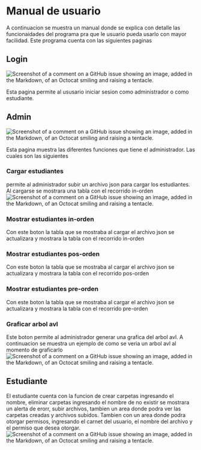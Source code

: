 # Manual de usuario
A continuacion se muestra un manual donde se explica con detalle las funcionaidades del programa pra que le usuario pueda usarlo con mayor facilidad. Este programa cuenta con las siguientes paginas

## Login
![Screenshot of a comment on a GitHub issue showing an image, added in the Markdown, of an Octocat smiling and raising a tentacle.](https://i.imgur.com/Hs8GzBv.png)

Esta pagina permite al ususario iniciar sesion como administrador o como estudiante.

## Admin
![Screenshot of a comment on a GitHub issue showing an image, added in the Markdown, of an Octocat smiling and raising a tentacle.](https://i.imgur.com/25F3tdc.png)

Esta pagina muestra las diferentes funciones que tiene el administrador. Las cuales son las siguientes

### Cargar estudiantes
permite al administrador subir un archivo json para cargar los estudiantes. Al cargarse se mostrara una tabla con el recorrido in-orden
![Screenshot of a comment on a GitHub issue showing an image, added in the Markdown, of an Octocat smiling and raising a tentacle.](https://i.imgur.com/qM6S6Kr.png)

### Mostrar estudiantes in-orden
Con este boton la tabla que se mostraba al cargar el archivo json se actualizara y mostrara la tabla con el recorrido in-orden

### Mostrar estudiantes pos-orden
Con este boton la tabla que se mostraba al cargar el archivo json se actualizara y mostrara la tabla con el recorrido pos-orden

### Mostrar estudiantes pre-orden
Con este boton la tabla que se mostraba al cargar el archivo json se actualizara y mostrara la tabla con el recorrido pre-orden


### Graficar arbol avl
Este boton permite al administrador generar una grafica del arbol avl. A continuacion se muestra un ejemplo de como se veria un arbol avl al momento de graficarlo
![Screenshot of a comment on a GitHub issue showing an image, added in the Markdown, of an Octocat smiling and raising a tentacle.](https://i.imgur.com/M23VXmf.png)



### 

## Estudiante
El estudiante cuenta con la funcion de crear carpetas ingresando el nombre, eliminar carpetas ingresando el nombre de no existir se mostrara un alerta de erorr, subir archivos, tambien un area donde podra ver las carpetas creadas y archivos subidos. Tambien con un area donde podra otorgar permisos, ingresando el carnet del usuario, el nombre del archivo y el permiso que desea otorgar.
![Screenshot of a comment on a GitHub issue showing an image, added in the Markdown, of an Octocat smiling and raising a tentacle.](https://i.imgur.com/iD7myyM.png)


